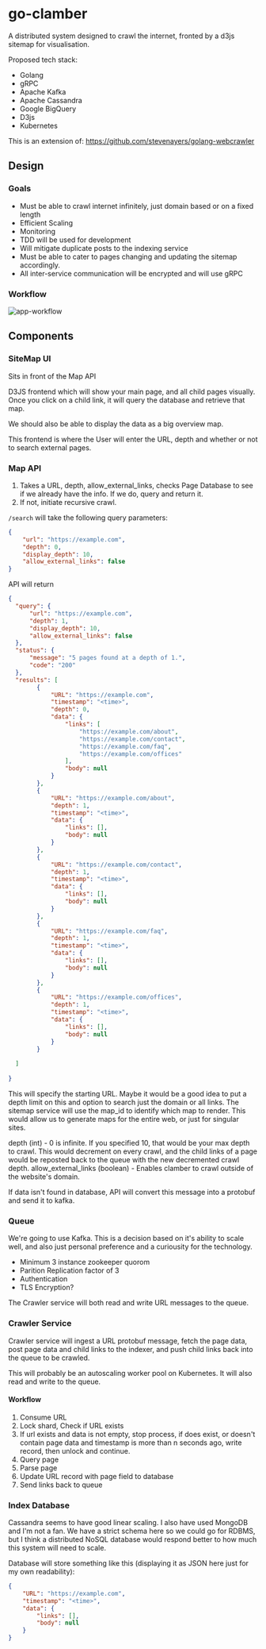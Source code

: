 # go-clamber
A distributed system designed to crawl the internet, fronted by a d3js sitemap for visualisation.

Proposed tech stack:
- Golang
- gRPC
- Apache Kafka
- Apache Cassandra
- Google BigQuery
- D3js
- Kubernetes

This is an extension of: https://github.com/stevenayers/golang-webcrawler
## Design

### Goals
- Must be able to crawl internet infinitely, just domain based or on a fixed length
- Efficient Scaling
- Monitoring
- TDD will be used for development
- Will mitigate duplicate posts to the indexing service
- Must be able to cater to pages changing and updating the sitemap accordingly.
- All inter-service communication will be encrypted and will use gRPC

### Workflow
![app-workflow](imgs/go-clamber.png)


## Components

### SiteMap UI
Sits in front of the Map API

D3JS frontend which will show your main page, and all child pages visually. Once you click on a child link, it will query the database and retrieve that map.

We should also be able to display the data as a big overview map.

This frontend is where the User will enter the URL, depth and whether or not to search external pages.

### Map API
1. Takes a URL, depth, allow_external_links, checks Page Database to see if we already have the info. If we do, query and return it.
2. If not, initiate recursive crawl.

`/search` will take the following query parameters:
```json
{
    "url": "https://example.com",
    "depth": 0,
    "display_depth": 10,
    "allow_external_links": false
}
```
API will return
```json
{
  "query": {
      "url": "https://example.com",
      "depth": 1, 
      "display_depth": 10,
      "allow_external_links": false
  },
  "status": {
      "message": "5 pages found at a depth of 1.",
      "code": "200"
  },
  "results": [
        {
            "URL": "https://example.com",
            "timestamp": "<time>",
            "depth": 0,
            "data": {
                "links": [
                    "https://example.com/about",
                    "https://example.com/contact",
                    "https://example.com/faq",
                    "https://example.com/offices"
                ],
                "body": null
            }
        },
        {
            "URL": "https://example.com/about",
            "depth": 1,
            "timestamp": "<time>",
            "data": {
                "links": [],
                "body": null
            }
        },
        {
            "URL": "https://example.com/contact",
            "depth": 1,
            "timestamp": "<time>",
            "data": {
                "links": [],
                "body": null
            }
        },
        {
            "URL": "https://example.com/faq",
            "depth": 1,
            "timestamp": "<time>",
            "data": {
                "links": [],
                "body": null
            }
        },
        {
            "URL": "https://example.com/offices",
            "depth": 1,
            "timestamp": "<time>",
            "data": {
                "links": [],
                "body": null
            }
        }
        
  ]
  
}
```
This will specify the starting URL. Maybe it would be a good idea to put a depth limit on this and option to search just the domain or all links. The sitemap service will use the map_id to identify which map to render. This would allow us to generate maps for the entire web, or just for singular sites.

depth (int) - 0 is infinite. If you specified 10, that would be your max depth to crawl. This would decrement on every crawl, and the child links of a page would be reposted back to the queue with the new decremented crawl depth.
allow_external_links (boolean) - Enables clamber to crawl outside of the website's domain.

If data isn't found in database, API will convert this message into a protobuf and send it to kafka.

### Queue
We're going to use Kafka. This is a decision based on it's ability to scale well, and also just personal preference and a curiousity for the technology.
- Minimum 3 instance zookeeper quorom
- Parition Replication factor of 3
- Authentication
- TLS Encryption?

The Crawler service will both read and write URL messages to the queue.
### Crawler Service
Crawler service will ingest a URL protobuf message, fetch the page data, post page data and child links to the indexer, and push child links back into the queue to be crawled.

This will probably be an autoscaling worker pool on Kubernetes. It will also read and write to the queue.

#### Workflow
1. Consume URL
2. Lock shard, Check if URL exists
3. If url exists and data is not empty, stop process, if does exist, or doesn't contain page data and timestamp is more than n seconds ago, write record, then unlock and continue.
4. Query page
5. Parse page
6. Update URL record with page field to database
7. Send links back to queue

### Index Database
Cassandra seems to have good linear scaling. I also have used MongoDB and I'm not a fan. We have a strict schema here so we could go for RDBMS, but I think a distributed NoSQL database would respond better to how much this system will need to scale.

Database will store something like this (displaying it as JSON here just for my own readability):
```json
{
    "URL": "https://example.com",
    "timestamp": "<time>",
    "data": {
        "links": [],
        "body": null
    }
}
```

